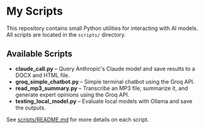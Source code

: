 # My Scripts

This repository contains small Python utilities for interacting with AI models.
All scripts are located in the `scripts/` directory.

## Available Scripts

- **claude_call.py** – Query Anthropic's Claude model and save results to a DOCX
  and HTML file.
- **groq_simple_chatbot.py** – Simple terminal chatbot using the Groq API.
- **read_mp3_summary.py** – Transcribe an MP3 file, summarize it, and generate
  expert opinions using the Groq API.
- **testing_local_model.py** – Evaluate local models with Ollama and save the
  outputs.

See [scripts/README.md](scripts/README.md) for more details on each script.
